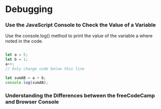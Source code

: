 # Debugging

### Use the JavaScript Console to Check the Value of a Variable

Use the console.log() method to print the value of the variable a where noted in the code.

```javascript

let a = 5;
let b = 1;
a++;
// Only change code below this line

let sumAB = a + b;
console.log(sumAB);
```

### Understanding the Differences between the freeCodeCamp and Browser Console
